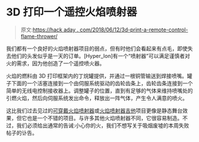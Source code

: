# 3D 打印一个遥控火焰喷射器

> 原文:[https://hack aday . com/2018/06/12/3d-print-a-remote-control-flame-thrower/](https://hackaday.com/2018/06/12/3d-print-a-remote-control-flame-thrower/)

我们都有一个良好的火焰喷射器项目的弱点，但有时他们会看起来有点毛，即使失去他们的头发似乎是一天的订单。[Hyper_Ion]有一个“喷射器”可以满足谨慎者对火的需求，因为他创造了一个遥控喷火器。

火焰的燃料由 3D 打印框架内的丁烷罐提供，并通过一根铜管输送到焊接喷嘴。罐子下面的一个活塞连接到一个由伺服系统驱动的齿轮齿条上，齿轮齿条连接到一个简单的无线电控制接收器上。调整罐子的位置，直到有足够的气体来维持喷嘴处的引燃火焰，然后向伺服系统发出命令，释放出一阵气体，产生令人满意的喷火。

这比我们过去见过的[可穿戴火焰喷射器](https://hackaday.com/2014/09/25/a-wrist-mounted-flamethrower-sure-why-not/)或[火焰喷射器吉他](https://hackaday.com/2016/05/25/building-a-flamethrower-guitar-to-really-rock-out-with/)项目更像是静态舞台效果，但它也是一个不错的项目。与许多其他火焰喷射器不同，它很容易制造。不过，我们必须给出通常的告诫:小心你的火，我们不想写关于吸烟废墟的本周失败帖子的讣告。